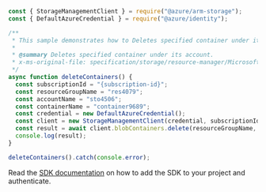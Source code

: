 ```javascript
const { StorageManagementClient } = require("@azure/arm-storage");
const { DefaultAzureCredential } = require("@azure/identity");

/**
 * This sample demonstrates how to Deletes specified container under its account.
 *
 * @summary Deletes specified container under its account.
 * x-ms-original-file: specification/storage/resource-manager/Microsoft.Storage/stable/2021-09-01/examples/BlobContainersDelete.json
 */
async function deleteContainers() {
  const subscriptionId = "{subscription-id}";
  const resourceGroupName = "res4079";
  const accountName = "sto4506";
  const containerName = "container9689";
  const credential = new DefaultAzureCredential();
  const client = new StorageManagementClient(credential, subscriptionId);
  const result = await client.blobContainers.delete(resourceGroupName, accountName, containerName);
  console.log(result);
}

deleteContainers().catch(console.error);
```

Read the [SDK documentation](https://github.com/Azure/azure-sdk-for-js/blob/%40azure%2Farm-storage_17.2.1/sdk/storage/arm-storage/README.md) on how to add the SDK to your project and authenticate.
